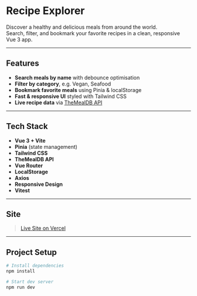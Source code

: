 # Recipe Explorer

Discover a healthy and delicious meals from around the world.  
Search, filter, and bookmark your favorite recipes in a clean, responsive Vue 3 app.

---

## Features

- **Search meals by name** with debounce optimisation
- **Filter by category**, e.g. Vegan, Seafood
- **Bookmark favorite meals** using Pinia & localStorage
- **Fast & responsive UI** styled with Tailwind CSS
- **Live recipe data** via [TheMealDB API](https://www.themealdb.com/)

---

## Tech Stack

- **Vue 3 + Vite** 
- **Pinia** (state management)
- **Tailwind CSS**
- **TheMealDB API**
- **Vue Router**
- **LocalStorage**
- **Axios**
- **Responsive Design**
- **Vitest**

---

## Site

> [Live Site on Vercel](https://recipe-explorer-app.vercel.app)

---

## Project Setup

```bash
# Install dependencies
npm install

# Start dev server
npm run dev